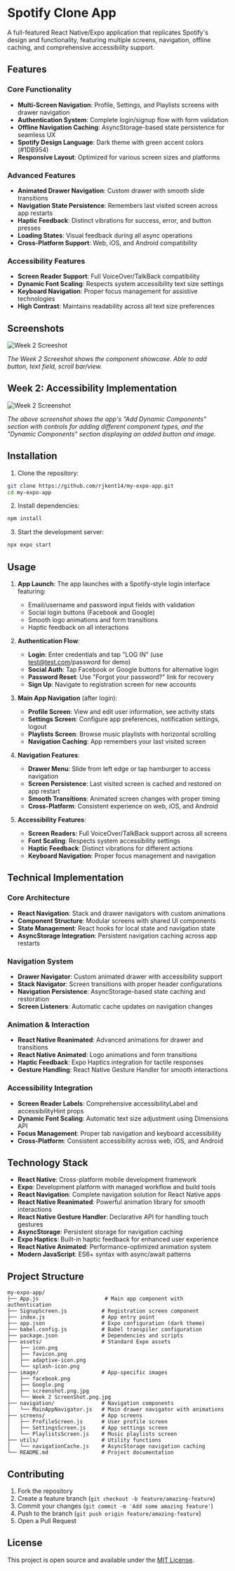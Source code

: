 # Spotify Clone App

A full-featured React Native/Expo application that replicates Spotify's design and functionality, featuring multiple screens, navigation, offline caching, and comprehensive accessibility support.

## Features

### Core Functionality
- **Multi-Screen Navigation**: Profile, Settings, and Playlists screens with drawer navigation
- **Authentication System**: Complete login/signup flow with form validation
- **Offline Navigation Caching**: AsyncStorage-based state persistence for seamless UX
- **Spotify Design Language**: Dark theme with green accent colors (#1DB954)
- **Responsive Layout**: Optimized for various screen sizes and platforms

### Advanced Features
- **Animated Drawer Navigation**: Custom drawer with smooth slide transitions
- **Navigation State Persistence**: Remembers last visited screen across app restarts
- **Haptic Feedback**: Distinct vibrations for success, error, and button presses
- **Loading States**: Visual feedback during all async operations
- **Cross-Platform Support**: Web, iOS, and Android compatibility

### Accessibility Features
- **Screen Reader Support**: Full VoiceOver/TalkBack compatibility
- **Dynamic Font Scaling**: Respects system accessibility text size settings
- **Keyboard Navigation**: Proper focus management for assistive technologies
- **High Contrast**: Maintains readability across all text size preferences

## Screenshots

![Week 2 Screeshot](image/screenshot.png.jpg)

*The Week 2 Screeshot shows the component showcase. Able to add button, text field, scroll bar/view.*

## Week 2: Accessibility Implementation

![Week 2 Screenshot](image/Week%202%20ScreenShot.png.jpg)

*The above screenshot shows the app's "Add Dynamic Components" section with controls for adding different component types, and the "Dynamic Components" section displaying an added button and image.*

## Installation

1. Clone the repository:
```bash
git clone https://github.com/rjkent14/my-expo-app.git
cd my-expo-app
```

2. Install dependencies:
```bash
npm install
```

3. Start the development server:
```bash
npx expo start
```

## Usage

1. **App Launch**: The app launches with a Spotify-style login interface featuring:
   - Email/username and password input fields with validation
   - Social login buttons (Facebook and Google)
   - Smooth logo animations and form transitions
   - Haptic feedback on all interactions

2. **Authentication Flow**:
   - **Login**: Enter credentials and tap "LOG IN" (use test@test.com/password for demo)
   - **Social Auth**: Tap Facebook or Google buttons for alternative login
   - **Password Reset**: Use "Forgot your password?" link for recovery
   - **Sign Up**: Navigate to registration screen for new accounts

3. **Main App Navigation** (after login):
   - **Profile Screen**: View and edit user information, see activity stats
   - **Settings Screen**: Configure app preferences, notification settings, logout
   - **Playlists Screen**: Browse music playlists with horizontal scrolling
   - **Navigation Caching**: App remembers your last visited screen

4. **Navigation Features**:
   - **Drawer Menu**: Slide from left edge or tap hamburger to access navigation
   - **Screen Persistence**: Last visited screen is cached and restored on app restart
   - **Smooth Transitions**: Animated screen changes with proper timing
   - **Cross-Platform**: Consistent experience on web, iOS, and Android

5. **Accessibility Features**:
   - **Screen Readers**: Full VoiceOver/TalkBack support across all screens
   - **Font Scaling**: Respects system accessibility settings
   - **Haptic Feedback**: Distinct vibrations for different actions
   - **Keyboard Navigation**: Proper focus management and navigation

## Technical Implementation

### Core Architecture
- **React Navigation**: Stack and drawer navigators with custom animations
- **Component Structure**: Modular screens with shared UI components
- **State Management**: React hooks for local state and navigation state
- **AsyncStorage Integration**: Persistent navigation caching across app restarts

### Navigation System
- **Drawer Navigator**: Custom animated drawer with accessibility support
- **Stack Navigator**: Screen transitions with proper header configurations
- **Navigation Persistence**: AsyncStorage-based state caching and restoration
- **Screen Listeners**: Automatic cache updates on navigation changes

### Animation & Interaction
- **React Native Reanimated**: Advanced animations for drawer and transitions
- **React Native Animated**: Logo animations and form transitions
- **Haptic Feedback**: Expo Haptics integration for tactile responses
- **Gesture Handling**: React Native Gesture Handler for smooth interactions

### Accessibility Integration
- **Screen Reader Labels**: Comprehensive accessibilityLabel and accessibilityHint props
- **Dynamic Font Scaling**: Automatic text size adjustment using Dimensions API
- **Focus Management**: Proper tab navigation and keyboard accessibility
- **Cross-Platform**: Consistent accessibility across web, iOS, and Android

## Technology Stack

- **React Native**: Cross-platform mobile development framework
- **Expo**: Development platform with managed workflow and build tools
- **React Navigation**: Complete navigation solution for React Native apps
- **React Native Reanimated**: Powerful animation library for smooth interactions
- **React Native Gesture Handler**: Declarative API for handling touch gestures
- **AsyncStorage**: Persistent storage for navigation caching
- **Expo Haptics**: Built-in haptic feedback for enhanced user experience
- **React Native Animated**: Performance-optimized animation system
- **Modern JavaScript**: ES6+ syntax with async/await patterns

## Project Structure

```
my-expo-app/
├── App.js                     # Main app component with authentication
├── SignupScreen.js           # Registration screen component
├── index.js                  # App entry point
├── app.json                  # Expo configuration (dark theme)
├── babel.config.js           # Babel transpiler configuration
├── package.json              # Dependencies and scripts
├── assets/                   # Standard Expo assets
│   ├── icon.png
│   ├── favicon.png
│   ├── adaptive-icon.png
│   └── splash-icon.png
├── image/                    # App-specific images
│   ├── facebook.png
│   ├── Google.png
│   ├── screenshot.png.jpg
│   └── Week 2 ScreenShot.png.jpg
├── navigation/               # Navigation components
│   └── MainAppNavigator.js   # Main drawer navigator with animations
├── screens/                  # App screens
│   ├── ProfileScreen.js      # User profile screen
│   ├── SettingsScreen.js     # App settings screen
│   └── PlaylistsScreen.js    # Music playlists screen
├── utils/                    # Utility functions
│   └── navigationCache.js    # AsyncStorage navigation caching
└── README.md                 # Project documentation
```

## Contributing

1. Fork the repository
2. Create a feature branch (`git checkout -b feature/amazing-feature`)
3. Commit your changes (`git commit -m 'Add some amazing feature'`)
4. Push to the branch (`git push origin feature/amazing-feature`)
5. Open a Pull Request

## License

This project is open source and available under the [MIT License](LICENSE).